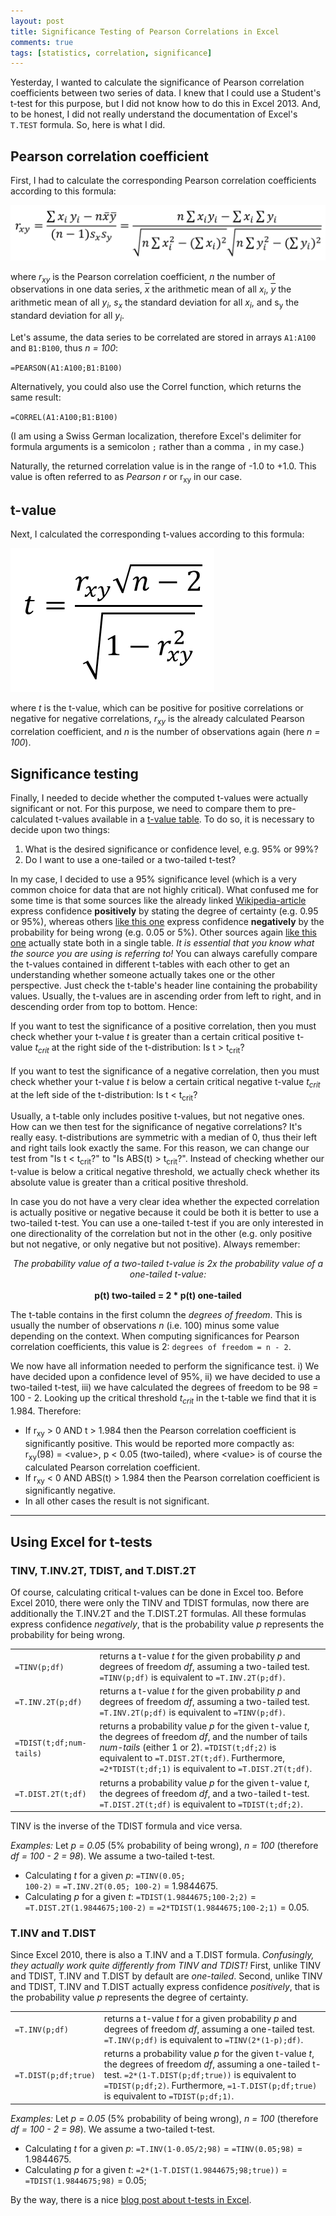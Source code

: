 ```yaml
---
layout: post
title: Significance Testing of Pearson Correlations in Excel
comments: true
tags: [statistics, correlation, significance]
---
```

Yesterday, I wanted to calculate the significance of Pearson correlation coefficients between two series of data. I knew that I could use a Student's t-test for this purpose, but I did not know how to do this in Excel 2013. And, to be honest, I did not really understand the documentation of Excel's <code>T.TEST</code> formula. So, here is what I did.<!--more-->

## Pearson correlation coefficient
First, I had to calculate the corresponding Pearson correlation coefficients according to this formula:

![Pearson correlation coefficient formula](/public/img/20141030-pearson-correlation-coefficient-formula.png "Pearson correlation coefficient formula")

where _r<sub>xy</sub>_ is the Pearson correlation coefficient, _n_ the number of observations in one data series, _<span style="text-decoration: overline;">x</span>_ the arithmetic mean of all _x<sub>i</sub>_, _<span style="text-decoration: overline;">y</span>_ the arithmetic mean of all _y<sub>i</sub>_, _s<sub>x</sub>_ the standard deviation for all _x<sub>i</sub>_, and s<sub>y</sub> the standard deviation for all _y<sub>i</sub>_.

Let's assume, the data series to be correlated are stored in arrays <code>A1:A100</code> and <code>B1:B100</code>, thus _n = 100_:

<code>=PEARSON(A1:A100;B1:B100)</code>

Alternatively, you could also use the Correl function, which returns the same result:

<code>=CORREL(A1:A100;B1:B100)</code>

(I am using a Swiss German localization, therefore Excel's delimiter for formula arguments is a semicolon <code>;</code> rather than a comma <code>,</code> in my case.)

Naturally, the returned correlation value is in the range of -1.0 to +1.0. This value is often referred to as _Pearson r_ or r<sub>xy</sub> in our case.

## t-value
Next, I calculated the corresponding t-values according to this formula:

![t-value formula](/public/img/20141030-t-value-formula.png "t-value formula")

where _t_ is the t-value, which can be positive for positive correlations or negative for negative correlations, _r<sub>xy</sub>_ is the already calculated Pearson correlation coefficient, and _n_ is the number of observations again (here _n = 100_).

## Significance testing
Finally, I needed to decide whether the computed t-values were actually significant or not. For this purpose, we need to compare them to pre-calculated t-values available in a [t-value table](http://en.wikipedia.org/wiki/Student%27s_t-distribution#Table_of_selected_values). To do so, it is necessary to decide upon two things:

1. What is the desired significance or confidence level, e.g. 95% or 99%?
2. Do I want to use a one-tailed or a two-tailed t-test?

In my case, I decided to use a 95% significance level (which is a very common choice for data that are not highly critical). What confused me for some time is that some sources like the already linked [Wikipedia-article](http://en.wikipedia.org/wiki/Student%27s_t-distribution#Table_of_selected_values) express confidence __positively__ by stating the degree of certainty (e.g. 0.95 or 95%), whereas others [like this one](http://www.socr.ucla.edu/applets.dir/t-table.html) express confidence __negatively__ by the probability for being wrong (e.g. 0.05 or 5%). Other sources again [like this one](http://www.medcalc.org/manual/t-distribution.php) actually state both in a single table. _It is essential that you know what the source you are using is referring to!_ You can always carefully compare the t-values contained in different t-tables with each other to get an understanding whether someone actually takes one or the other perspective. Just check the t-table's header line containing the probability values. Usually, the t-values are in ascending order from left to right, and in descending order from top to bottom. Hence:

<div class="message">If you want to test the significance of a positive correlation, then you must check whether your t-value <i>t</i> is greater than a certain critical positive t-value <i>t<sub>crit</sub></i> at the right side of the t-distribution: Is t > t<sub>crit</sub>?<br/>
<br/>
If you want to test the significance of a negative correlation, then you must check whether your t-value <i>t</i> is below a certain critical negative t-value <i>t<sub>crit</sub></i> at the left side of the t-distribution: Is t < t<sub>crit</sub>?</div>

Usually, a t-table only includes positive t-values, but not negative ones. How can we then test for the significance of negative correlations? It's really easy. t-distributions are symmetric with a median of 0, thus their left and right tails look exactly the same. For this reason, we can change our test from "Is t < t<sub>crit</sub>?" to "Is ABS(t) > t<sub>crit</sub>?". Instead of checking whether our t-value is below a critical negative threshold, we actually check whether its absolute value is greater than a critical positive threshold.

In case you do not have a very clear idea whether the expected correlation is actually positive or negative because it could be both it is better to use a two-tailed t-test. You can use a one-tailed t-test if you are only interested in one directionality of the correlation but not in the other (e.g. only positive but not negative, or only negative but not positive). Always remember:

<div class="message"><center><em>The probability value of a two-tailed t-value is 2x the probability value of a one-tailed t-value:</em><br/><br/>
<strong>p(t) two-tailed = 2 * p(t) one-tailed</strong></center></div>

The t-table contains in the first column the _degrees of freedom_. This is usually the number of observations _n_ (i.e. 100) minus some value depending on the context. When computing significances for Pearson correlation coefficients, this value is 2: <code>degrees of freedom = n - 2</code>.

We now have all information needed to perform the significance test. i) We have decided upon a confidence level of 95%, ii) we have decided to use a two-tailed t-test, iii) we have calculated the degrees of freedom to be 98 = 100 - 2. Looking up the critical threshold _t<sub>crit</sub>_ in the t-table we find that it is 1.984. Therefore:

* If r<sub>xy</sub> > 0 AND t > 1.984 then the Pearson correlation coefficient is significantly positive. This would be reported more compactly as: r<sub>xy</sub>(98) = &lt;value&gt;, p < 0.05 (two-tailed), where &lt;value&gt; is of course the calculated Pearson correlation coefficient.
* If r<sub>xy</sub> < 0 AND ABS(t) > 1.984 then the Pearson correlation coefficient is significantly negative.
* In all other cases the result is not significant.

---

## Using Excel for t-tests

### TINV, T.INV.2T, TDIST, and T.DIST.2T
Of course, calculating critical t-values can be done in Excel too. Before Excel 2010, there were only the TINV and TDIST formulas, now there are additionally the T.INV.2T and the T.DIST.2T formulas. All these formulas express confidence _negatively_, that is the probability value _p_ represents the probability for being wrong.

<table>
  <tr>
    <td><code>=TINV(p;df)</code></td>
    <td>returns a t-value <i>t</i> for the given probability <i>p</i> and degrees of freedom <i>df</i>, assuming a two-tailed test. <code>=TINV(p;df)</code> is equivalent to <code>=T.INV.2T(p;df)</code>.</td>
  </tr>
  <tr>
    <td><code>=T.INV.2T(p;df)</code></td>
    <td>returns a t-value <i>t</i> for the given probability <i>p</i> and degrees of freedom <i>df</i>, assuming a two-tailed test. <code>=T.INV.2T(p;df)</code> is equivalent to <code>=TINV(p;df)</code>.</td>
  </tr>
  <tr>
    <td><code>=TDIST(t;df;num-tails)</code></td>
    <td>returns a probability value <i>p</i> for the given t-value <i>t</i>, the degrees of freedom <i>df</i>, and the number of tails <i>num-tails</i> (either 1 or 2). <code>=TDIST(t;df;2)</code> is equivalent to <code>=T.DIST.2T(t;df)</code>. Furthermore, <code>=2*TDIST(t;df;1)</code> is equivalent to <code>=T.DIST.2T(t;df)</code>.</td>
  </tr>
  <tr>
    <td><code>=T.DIST.2T(t;df)</code></td>
    <td>returns a probability value <i>p</i> for the given t-value <i>t</i>, the degrees of freedom <i>df</i>, and a two-tailed t-test. <code>=T.DIST.2T(t;df)</code> is equivalent to <code>=TDIST(t;df;2)</code>.</td>
  </tr>
</table>

TINV is the inverse of the TDIST formula and vice versa.

_Examples:_ Let _p = 0.05_ (5% probability of being wrong), _n = 100_ (therefore _df = 100 - 2 = 98_). We assume a two-tailed t-test.

* Calculating _t_ for a given _p_: <code>=TINV(0.05; 100-2)</code> = <code>=T.INV.2T(0.05; 100-2)</code> = 1.9844675.
* Calculating _p_ for a given _t_: <code>=TDIST(1.9844675;100-2;2)</code> = <code>=T.DIST.2T(1.9844675;100-2)</code> = <code>=2*TDIST(1.9844675;100-2;1)</code> = 0.05.

### T.INV and T.DIST
Since Excel 2010, there is also a T.INV and a T.DIST formula. _Confusingly, they actually work quite differently from TINV and TDIST!_ First, unlike TINV and TDIST, T.INV and T.DIST by default are _one-tailed_. Second, unlike TINV and TDIST, T.INV and T.DIST actually express confidence _positively_, that is the probability value _p_ represents the degree of certainty.

<table>
  <tr>
    <td><code>=T.INV(p;df)</code></td>
    <td>returns a t-value <i>t</i> for a given probability <i>p</i> and degrees of freedom <i>df</i>, assuming a one-tailed test. <code>=T.INV(p;df)</code> is equivalent to <code>=TINV(2*(1-p);df)</code>.</td>
  </tr>
  <tr>
    <td><code>=T.DIST(p;df;true)</code></td>
    <td>returns a probability value <i>p</i> for the given t-value <i>t</i>, the degrees of freedom <i>df</i>, assuming a one-tailed t-test. <code>=2*(1-T.DIST(p;df;true))</code> is equivalent to <code>=TDIST(p;df;2)</code>. Furthermore, <code>=1-T.DIST(p;df;true)</code> is equivalent to <code>=TDIST(p;df;1)</code>.</td>
  </tr>
</table>

_Examples:_ Let _p = 0.05_ (5% probability of being wrong), _n = 100_ (therefore _df = 100 - 2 = 98_). We assume a two-tailed t-test.

* Calculating _t_ for a given _p_: <code>=T.INV(1-0.05/2;98)</code> = <code>=TINV(0.05;98)</code> = 1.9844675.
* Calculating _p_ for a given _t_: <code>=2*(1-T.DIST(1.9844675;98;true))</code> = <code>=TDIST(1.9844675;98)</code> = 0.05;

By the way, there is a nice [blog post about t-tests in Excel](http://www.real-statistics.com/students-t-distribution/t-distribution-basic-concepts/).